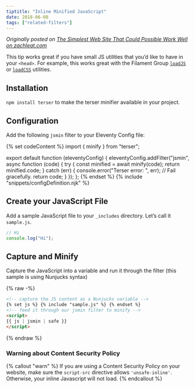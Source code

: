```yaml
---
tiptitle: "Inline Minified JavaScript"
date: 2018-06-08
tags: ["related-filters"]
---
```


_Originally posted on [The Simplest Web Site That Could Possible Work Well on zachleat.com](https://www.zachleat.com/web/that-could-possibly-work/)_

This tip works great if you have small JS utilities that you’d like to have in your `<head>`. For example, this works great with the Filament Group [`loadJS`](https://github.com/filamentgroup/loadJS) or [`loadCSS`](https://github.com/filamentgroup/loadCSS) utilities.

## Installation

`npm install terser` to make the terser minifier available in your project.

## Configuration

Add the following `jsmin` filter to your Eleventy Config file:

{% set codeContent %}
import { minify } from "terser";

export default function (eleventyConfig) {
	eleventyConfig.addFilter("jsmin", async function (code) {
		try {
			const minified = await minify(code);
			return minified.code;
		} catch (err) {
			console.error("Terser error: ", err);
			// Fail gracefully.
			return code;
		}
	});
};
{% endset %}
{% include "snippets/configDefinition.njk" %}

## Create your JavaScript File

Add a sample JavaScript file to your `_includes` directory. Let’s call it `sample.js`.

```js
// Hi
console.log("Hi");
```

## Capture and Minify

Capture the JavaScript into a variable and run it through the filter (this sample is using Nunjucks syntax)

{% raw -%}

```html
<!-- capture the JS content as a Nunjucks variable -->
{% set js %} {% include "sample.js" %} {% endset %}
<!-- feed it through our jsmin filter to minify -->
<script>
{{ js | jsmin | safe }}
</script>
```

{% endraw %}

### Warning about Content Security Policy

{% callout "warn" %}
If you are using a Content Security Policy on your website, make sure the <code>script-src</code> directive allows <code>'unsafe-inline'</code>. Otherwise, your inline Javascript will not load.
{% endcallout %}
